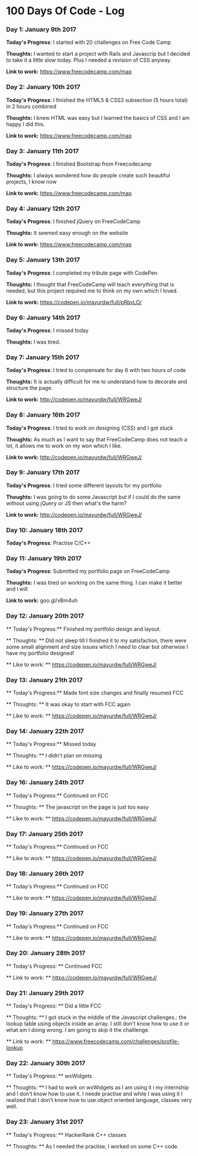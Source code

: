 # 100 Days Of Code - Log

### Day 1: January 9th 2017 

**Today's Progress**: I started with 20 challenges on Free Code Camp

**Thoughts:** I wanted to start a project with Rails and Javascrip but I decided to take it a little slow today. Plus I needed a revision of CSS anyway.

**Link to work:** https://www.freecodecamp.com/map

### Day 2: January 10th 2017 

**Today's Progress**: I finished the HTML5 & CSS3 subsection (5 hours total) in 2 hours combined

**Thoughts:** I knew HTML was easy but I learned the basics of CSS and I am happy I did this.

**Link to work:** https://www.freecodecamp.com/map

### Day 3: January 11th 2017 

**Today's Progress**: I finished Bootstrap from Freecodecamp

**Thoughts:** I always wondered how do people create such beautiful projects, I know now

**Link to work:** https://www.freecodecamp.com/map

### Day 4: January 12th 2017 

**Today's Progress**: I finished jQuery on FreeCodeCamp 

**Thoughts:** It seemed easy enough on the website

**Link to work:** https://www.freecodecamp.com/map

### Day 5: January 13th 2017 

**Today's Progress**: I completed my tribute page with CodePen

**Thoughts:** I thought that FreeCodeCamp will teach everything that is needed, but this project required me to think on my own which I loved.

**Link to work:** https://codepen.io/mayurdw/full/pRbvLO/

### Day 6: January 14th 2017 

**Today's Progress**: I missed today 

**Thoughts:** I was tired. 

### Day 7: January 15th 2017 

**Today's Progress**: I tried to compensate for day 6 with two hours of code

**Thoughts:** It is actually difficult for me to understand how to decorate and structure the page.

**Link to work:** http://codepen.io/mayurdw/full/WRGweJ/

### Day 8: January 16th 2017 

**Today's Progress**: I tried to work on designing (CSS) and I got stuck

**Thoughts:** As much as I want to say that FreeCodeCamp does not teach a lot, it allows me to work on my won which I like.

**Link to work:** http://codepen.io/mayurdw/full/WRGweJ/

### Day 9: January 17th 2017 

**Today's Progress**: I tried some different layouts for my portfolio

**Thoughts:** I was going to do some Javascript but if I could do the same without using jQuery or JS then what's the harm?

**Link to work:** http://codepen.io/mayurdw/full/WRGweJ/

### Day 10: January 18th 2017 

**Today's Progress**: Practise C/C++

### Day 11: January 19th 2017 

**Today's Progress**: Submitted my portfolio page on FreeCodeCamp

**Thoughts:** I was tired on working on the same thing. I can make it better and I will

**Link to work:** goo.gl/vBm4uh

### Day 12: January 20th 2017

** Today's Progress:** Finished my portfolio design and layout. 

** Thoughts: ** DId not sleep till I finished it to my satisfaction, there were some small alignment and size issues which I need to clear but otherwise I have my portfolio designed!

** Like to work: ** https://codepen.io/mayurdw/full/WRGweJ/

### Day 13: January 21th 2017

** Today's Progress:** Made font size changes and finally resumed FCC

** Thoughts: ** It was okay to start with FCC again

** Like to work: ** https://codepen.io/mayurdw/full/WRGweJ/

### Day 14: January 22th 2017

** Today's Progress:** Missed today

** Thoughts: ** I didn't plan on missing

** Like to work: ** https://codepen.io/mayurdw/full/WRGweJ/

### Day 16: January 24th 2017

** Today's Progress:** Continued on FCC

** Thoughts: ** The javascript on the page is just too easy

** Like to work: ** https://codepen.io/mayurdw/full/WRGweJ/

### Day 17: January 25th 2017

** Today's Progress:** Continued on FCC

** Like to work: ** https://codepen.io/mayurdw/full/WRGweJ/


### Day 18: January 26th 2017

** Today's Progress:** Continued on FCC

** Like to work: ** https://codepen.io/mayurdw/full/WRGweJ/


### Day 19: January 27th 2017

** Today's Progress:** Continued on FCC

** Like to work: ** https://codepen.io/mayurdw/full/WRGweJ/

### Day 20: January 28th 2017

** Today's Progress: ** Continued FCC

** Link to work: ** https://codepen.io/mayurdw/full/WRGweJ/

### Day 21: January 29th 2017

** Today's Progress: ** Did a little FCC

** Thoughts: ** I got stuck in the middle of the Javascript challenges.: the lookup table using objects inside an array. I still don't know how to use it or what am I doing wrong. I am going to skip it the challlenge. 

** Link to work: ** https://www.freecodecamp.com/challenges/profile-lookup

### Day 22: January 30th 2017

** Today's Progress: ** wxWidgets

** Thoughts: ** I had to work on wxWidgets as I am using it i my internship and I don't know how to use it. I neede practise and while I was using it I realized that I don't know how to use object oriented language, classes very well.

### Day 23: January 31st 2017

** Today's Progress: ** HackerRank C++ classes

** Thoughts: ** As I needed the practise, I worked on some C++ code. 

